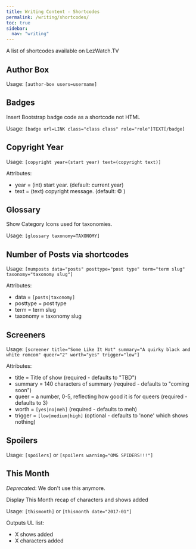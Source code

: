 ```yaml
---
title: Writing Content - Shortcodes
permalink: /writing/shortcodes/
toc: true
sidebar:
  nav: "writing"
---
```


A list of shortcodes available on LezWatch.TV

## Author Box

Usage: `[author-box users=username]`

## Badges

Insert Bootstrap badge code as a shortcode not HTML

Usage: `[badge url=LINK class="class class" role="role"]TEXT[/badge]`

## Copyright Year

Usage: `[copyright year=(start year) text=(copyright text)]`

Attributes:
* year = (int) start year. (default: current year)
* text = (text) copyright message. (default: &copy; )

## Glossary

Show Category Icons used for taxonomies.

Usage: `[glossary taxonomy=TAXONOMY]`

## Number of Posts via shortcodes

Usage: `[numposts data="posts" posttype="post type" term="term slug" taxonomy="taxonomy slug"]`

Attributes:
* data = `[posts|taxonomy]`
* posttype = post type
* term = term slug
* taxonomy = taxonomy slug

## Screeners

Usage: `[screener title="Some Like It Hot" summary="A quirky black and white romcom" queer="2" worth="yes" trigger="low"]`

Attributes:
 * title = Title of show (required - defaults to "TBD")
 * summary = 140 characters of summary (required - defaults to "coming soon")
 * queer = a number, 0-5, reflecting how good it is for queers (required - defaults to 3)
 * worth = `[yes|no|meh]` (required - defaults to meh)
 * trigger = `[low|medium|high]` (optional - defaults to 'none' which shows nothing)

## Spoilers

Usage: `[spoilers]` or `[spoilers warning="OMG SPIDERS!!!"]`

## This Month

_Deprecated_: We don't use this anymore.

Display This Month recap of characters and shows added

Usage: `[thismonth]` or `[thismonth date="2017-01"]`

Outputs UL list:
 * X shows added
 * X characters added
